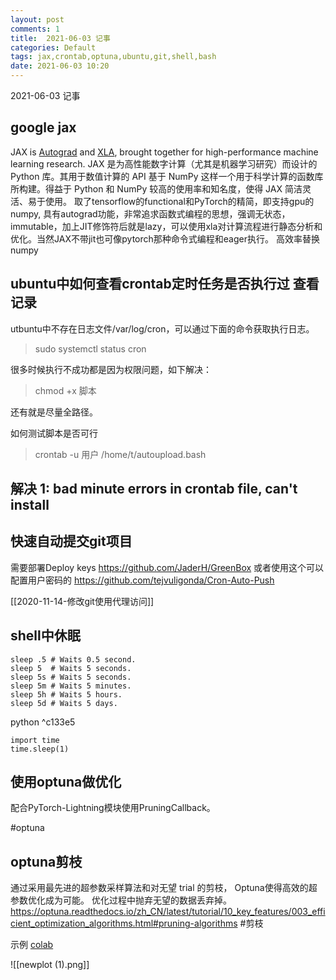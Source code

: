 ```yaml
---
layout: post
comments: 1
title:  2021-06-03 记事
categories: Default
tags: jax,crontab,optuna,ubuntu,git,shell,bash
date: 2021-06-03 10:20
---
```


 2021-06-03 记事



## google jax
JAX is [Autograd](https://github.com/hips/autograd) and [XLA](https://www.tensorflow.org/xla), brought together for high-performance machine learning research.
JAX 是为高性能数字计算（尤其是机器学习研究）而设计的 Python 库。其用于数值计算的 API 基于 NumPy 这样一个用于科学计算的函数库所构建。得益于 Python 和 NumPy 较高的使用率和知名度，使得 JAX 简洁灵活、易于使用。
取了tensorflow的functional和PyTorch的精简，即支持gpu的 numpy, 具有autograd功能，非常追求函数式编程的思想，强调无状态，immutable，加上JIT修饰符后就是lazy，可以使用xla对计算流程进行静态分析和优化。当然JAX不带jit也可像pytorch那种命令式编程和eager执行。
 高效率替换numpy


## ubuntu中如何查看crontab定时任务是否执行过 查看记录
utbuntu中不存在日志文件/var/log/cron，可以通过下面的命令获取执行日志。

> sudo systemctl status cron

很多时候执行不成功都是因为权限问题，如下解决：
> chmod +x 脚本

还有就是尽量全路径。

如何测试脚本是否可行

> crontab -u 用户 /home/t/autoupload.bash

## 解决 1: bad minute errors in crontab file, can't install


## 快速自动提交git项目
需要部署Deploy keys
https://github.com/JaderH/GreenBox
或者使用这个可以配置用户密码的
https://github.com/tejvuligonda/Cron-Auto-Push

[[2020-11-14-修改git使用代理访问]]
## shell中休眠

```
sleep .5 # Waits 0.5 second.
sleep 5  # Waits 5 seconds.
sleep 5s # Waits 5 seconds.
sleep 5m # Waits 5 minutes.
sleep 5h # Waits 5 hours.
sleep 5d # Waits 5 days.
```


python ^c133e5
```
import time
time.sleep(1)
```

## 使用optuna做优化

配合PyTorch-Lightning模块使用PruningCallback。


#optuna 



## optuna剪枝
通过采用最先进的超参数采样算法和对无望 trial 的剪枝， Optuna使得高效的超参数优化成为可能。
优化过程中抛弃无望的数据丢弃掉。
https://optuna.readthedocs.io/zh_CN/latest/tutorial/10_key_features/003_efficient_optimization_algorithms.html#pruning-algorithms
#剪枝

示例 [colab](https://colab.research.google.com/drive/11GTyDsYrH_8YxuzDILMqf2hjv7wDnOdp#scrollTo=3oAEdeSOfoOX)

![[newplot (1).png]]
